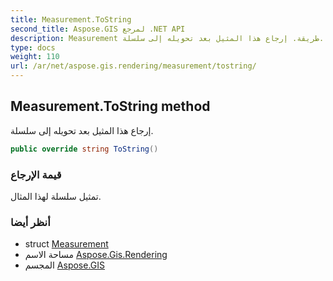```yaml
---
title: Measurement.ToString
second_title: Aspose.GIS لمرجع .NET API
description: Measurement طريقة. إرجاع هذا المثيل بعد تحويله إلى سلسلة.
type: docs
weight: 110
url: /ar/net/aspose.gis.rendering/measurement/tostring/
---
```

## Measurement.ToString method

إرجاع هذا المثيل بعد تحويله إلى سلسلة.

```csharp
public override string ToString()
```

### قيمة الإرجاع

تمثيل سلسلة لهذا المثال.

### أنظر أيضا

* struct [Measurement](../)
* مساحة الاسم [Aspose.Gis.Rendering](../../measurement/)
* المجسم [Aspose.GIS](../../../)


